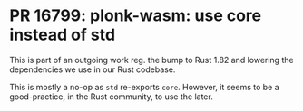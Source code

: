 # PR 16799: plonk-wasm: use core instead of std

This is part of an outgoing work reg. the bump to Rust 1.82 and lowering the
dependencies we use in our Rust codebase.

This is mostly a no-op as `std` re-exports `core`. However, it seems to be a
good-practice, in the Rust community, to use the later.
